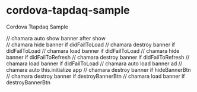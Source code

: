 # cordova-tapdaq-sample
Cordova Ttapdaq Sample


// chamara auto show banner after show  <br>
// chamara hide banner if didFailToLoad
// chamara destroy banner if didFailToLoad
// chamara load banner if didFailToLoad
// chamara hide banner if didFailToRefresh
// chamara destroy banner if didFailToRefresh
// chamara load banner if didFailToLoad
// chamara auto load banner ad
// chamara auto this.initialize app
// chamara destroy banner if hideBannerBtn
// chamara destroy banner if destroyBannerBtn
// chamara load banner if destroyBannerBtn
